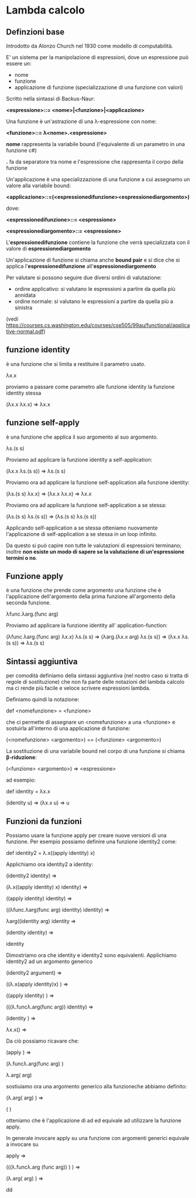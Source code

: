 # Lambda calcolo 

## Definzioni base
Introdotto da Alonzo Church nel 1930 come modello di computabilità.

E' un sistema per la manipolazione di espressioni, dove un espressione può essere un:
  - nome
  - funzione
  - applicazione di funzione (specializzazione di una funzione con valori)

Scritto nella sintassi di Backus-Naur:

  **\<espressione\>::= \<nome\>|\<funzione\>|\<applicazione\>**
  
Una funzione è un'astrazione di una λ-espressione con nome:

  **\<funzione\>::= λ\<nome\>.\<espressione\>**
  
**nome** rappresenta la variabile bound (l'equivalente di un parametro in una funzione c#)

**.** fa da separatore tra nome e l'espressione che rappresenta il corpo della funzione

Un'applicazione è una specializzazione di una funzione a cui assegnamo un valore alla variabile bound:

  **\<applicazione\>::=(\<espressionedifunzione\>\<espressionediargomento\>)**
 
dove:
  
  **\<espressionedifunzione\>::= \<espressione\>**
  
  **\<espressionediargomento\>::= \<espressione\>**
  
L'**espressionedifunzione** contiene la funzione che verrà specializzata con il valore di **espressionediargomento**

Un'applicazione di funzione si chiama anche **bound pair** e si dice che si applica l'**espressionedifunzione** all'**espressionediargomento**

Per valutare si possono seguire due diversi ordini di valutazione:
  - ordine applicativo: si valutano le espressioni a partire da quella più annidata
  - ordine normale: si valutano le espressioni a partire da quella più a sinistra

(vedi https://courses.cs.washington.edu/courses/cse505/99au/functional/applicative-normal.pdf)


## funzione identity

è una funzione che si limita a restituire il parametro usato.

λx.x

proviamo a passare come parametro alle funzione identity la funzione identity stessa

(λx.x λx.x) => λx.x

## funzione self-apply

è una funzione che applica il suo argomento al suo argomento.

λs.(s s)

Proviamo ad applicare la funzione identity a self-application:

(λx.x λs.(s s)) => λs.(s s)

Proviamo ora ad applicare la funzione self-application alla funzione identity:

(λs.(s s) λx.x) => (λx.x λx.x) => λx.x

Proviamo ora ad applicare la funzione self-application a se stessa:

(λs.(s s) λs.(s s)) => (λs.(s s) λs.(s s))

Applicando self-application a se stessa otteniamo nuovamente l'applicazione di self-application a se stessa in un loop infinito. 

Da questo si può capire non tutte le valutazioni di espressioni terminano; inoltre **non esiste un modo di sapere se la valutazione di un'espressione termini o no**.

## Funzione apply

è una funzione che prende come argomento una funzione che è l'applicazione dell'argomento della prima funzione all'argomento della seconda funzione. 

λfunc.λarg.(func arg)

Proviamo ad applicare la funzione identity all' application-function:

(λfunc.λarg.(func arg) λx.x) λs.(s s) => (λarg.(λx.x arg) λs.(s s)) => (λx.x λs.(s s)) => λs.(s s)

## Sintassi aggiuntiva

per comodità definiamo della sintassi aggiuntiva (nel nostro caso si tratta di regole di sostituzione) che non fa parte delle notazioni del lambda calcolo ma ci rende più facile e veloce scrivere espressioni lambda.

Definiamo quindi la notazione:

def \<nomefunzione\> = \<funzione\>
  
che ci permette di assegnare un \<nomefunzione\> a una \<funzione\> e sostuirla all'interno di una applicazione di funzione:
  
(\<nomefunzione\> \<argomento\>) == (\<funzione\> \<argomento\>)

La sostituzione di una variabile bound nel corpo di una funzione si chiama **β-riduzione**:

(\<funzione\> \<argomento\>) => \<espressione\>
  
ad esempio:
  
def identity = λx.x

(identity u) => (λx.x u) => u
  
## Funzioni da funzioni

Possiamo usare la funzione apply per creare nuove versioni di una funzione. Per esempio possiamo definire una funzione identity2 come:

def identity2 = λ.x((apply identity) x)

Applichiamo ora identity2 a identity:

(identity2 identity) =>

(λ.x((apply identity) x) identity) =>

((apply identity) identity) =>

((λfunc.λarg(func arg) identity) identity) =>

λarg((identity arg) identity => 

(identity identity) =>

identity

Dimostriamo ora che identity e identity2 sono equivalenti. Applichiamo identity2 ad un argomento generico <argument>
  
(identity2 argument) =>
  
((λ.x(apply identity)x) <argument>) =>

((apply identity) <argument>) =>

(((λ.funcλ.arg(func arg)) identity) <argument> =>

(identity <argument>) =>

λx.x(<argument>) =>

<argument>

Da ciò possiamo ricavare che:
  
(apply <function>) =>

(λ.funcλ.arg(func arg) <function>)

λ.arg(<function> arg)
  
sostiuiamo ora una argomento generico <argument> alla funzioneche abbiamo definito:
  
(λ.arg(<function> arg) <argument>) =>

(<function> <argument>)
  
otteniamo <function> <argument> che è l'applicazione di <function> ad <argument> ed equivale ad utilizzare la funzione apply.  
  
In generale invocare apply su una funzione <function> con argomenti generici <argument> equivale a invocare <function> su  <argument>

apply <function> <argument> =>

(((λ.funcλ.arg (func arg)) <function>) <argument>) =>

(λ.arg(<function> arg) <argument>) =>

<function> <argument>  


  
  
  dd
 
